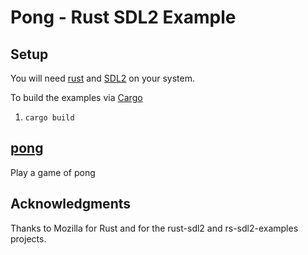 # Pong - Rust SDL2 Example

## Setup

You will need [rust](http://www.rust-lang.org/) and [SDL2](http://www.libsdl.org) on your system.

To build the examples via [Cargo](http://crates.io/)

1. `cargo build`

## [pong](src/pong.rs)

Play a game of pong

## Acknowledgments

Thanks to Mozilla for Rust and for the rust-sdl2 and rs-sdl2-examples projects.
